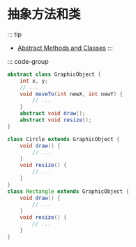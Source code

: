 # 抽象方法和类

::: tip
- [Abstract Methods and Classes](https://dev.java/learn/inheritance/abstract-classes/)
:::

::: code-group
```java [Abstract]
abstract class GraphicObject {
    int x, y;
    // ...
    void moveTo(int newX, int newY) {
        // ...
    }
    abstract void draw();
    abstract void resize();
}
```

```java [Subclass]
class Circle extends GraphicObject {
    void draw() {
        // ...
    }
    void resize() {
        // ...
    }
}
class Rectangle extends GraphicObject {
    void draw() {
        // ...
    }
    void resize() {
        // ...
    }
}
```

